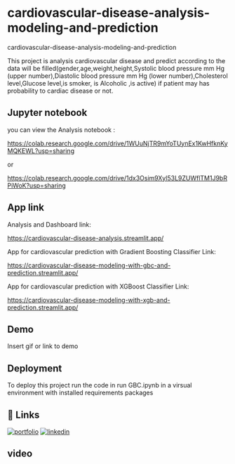 # cardiovascular-disease-analysis-modeling-and-prediction
cardiovascular-disease-analysis-modeling-and-prediction

This project is analysis cardiovascular disease and predict according to the data will be filled(gender,age,weight,height,Systolic blood pressure mm Hg (upper number),Diastolic blood pressure mm Hg (lower number),Cholesterol level,Glucose level,is smoker, is Alcoholic ,is active) if patient may has probability to cardiac disease or not.

## Jupyter notebook
you can view the Analysis notebook :

https://colab.research.google.com/drive/1WUuNjTR9mYoTUynEx1KwHfknKyMQKEWL?usp=sharing

or

https://colab.research.google.com/drive/1dx3Osim9Xyl53L9ZUWflTM1J9bRPiWoK?usp=sharing
## App link
Analysis and Dashboard link:

https://cardiovascular-disease-analysis.streamlit.app/

App for cardiovascular prediction with Gradient Boosting Classifier Link:

https://cardiovascular-disease-modeling-with-gbc-and-prediction.streamlit.app/

App for cardiovascular prediction with XGBoost Classifier Link:

https://cardiovascular-disease-modeling-with-xgb-and-prediction.streamlit.app/
## Demo

Insert gif or link to demo


## Deployment

To deploy this project run the code in run GBC.ipynb in a virsual environment with installed requirements packages




## 🔗 Links
[![portfolio](https://img.shields.io/badge/my_portfolio-000?style=for-the-badge&logo=ko-fi&logoColor=white)](https://github.com/ShHassanin)
[![linkedin](https://img.shields.io/badge/linkedin-0A66C2?style=for-the-badge&logo=linkedin&logoColor=white)](https://www.linkedin.com/in/shaymaa-hassan/)



## video
